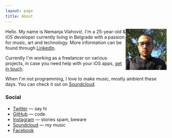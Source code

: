 ```yaml
---
layout: page
title: About
---
```


<img src="portrait.jpg" class="profile-picture" width="128" align="right">

Hello. My name is Nemanja Vlahović.
I'm a 25-year-old & iOS developer currently living in Belgrade with a passion for music, art and technology.
More information can be found through [LinkedIn](http://www.linkedin.com/in/nemanjavlahovic).

Currently I'm working as a freelancer on various projects, in case you need help with your iOS apps, [get in touch](nemanja@nemanjavlahovic.com).

When I'm not programming, I love to make music, mostly ambient these days. You can check it out on [Soundcloud](https://soundcloud.com/subsidedmusic).

### Social

- [Twitter](http://twitter.com/_manjane) — say hi
- [GitHub](https://github.com/nemanjavlahovic) — code
- [Instagram](http://instagram.com/_manjane/) — stories spam, beware
- [Soundcloud](https://soundcloud.com/subsidedmusic) — my music
- [Facebook](http://www.facebook.com/nemanjavlahovic)
